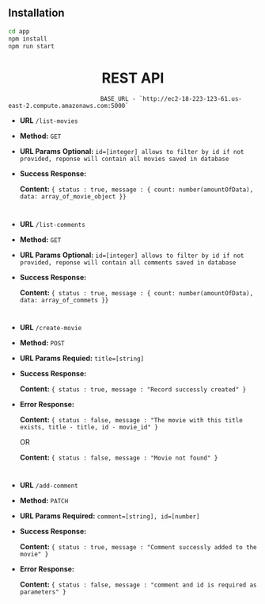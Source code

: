 ## Installation

```bash
cd app 
npm install
npm run start
```

<h1 align="center">REST API</h1>

                              BASE_URL - `http://ec2-18-223-123-61.us-east-2.compute.amazonaws.com:5000`

* **URL** `/list-movies`

* **Method:** `GET`
  
*  **URL Params** **Optional:** `id=[integer] allows to filter by id if not provided, reponse will contain all movies saved in database`

* **Success Response:**

    **Content:** `{ status : true, message : { count: number(amountOfData), data: array_of_movie_object }}`
#

* **URL** `/list-comments`

* **Method:** `GET`
  
*  **URL Params** **Optional:** `id=[integer] allows to filter by id if not provided, reponse will contain all comments saved in database`

* **Success Response:**

    **Content:** `{ status : true, message : { count: number(amountOfData), data: array_of_commets }}`
#

* **URL** `/create-movie`

* **Method:** `POST`
  
*  **URL Params** **Requied:** `title=[string]`

* **Success Response:**

    **Content:** `{ status : true, message : "Record successly created" }`
    
 * **Error Response:**

    **Content:** `{ status : false, message : "The movie with this title exists, title - title, id - movie_id" }`
    
    OR

    **Content:** `{ status : false, message : "Movie not found" }`
  
#

* **URL** `/add-comment`

* **Method:** `PATCH`
  
*  **URL Params** **Required:** `comment=[string], id=[number]`

* **Success Response:**

    **Content:** `{ status : true, message : "Comment successly added to the movie" }`
    
 * **Error Response:**

    **Content:** `{ status : false, message : "comment and id is required as parameters" }`

